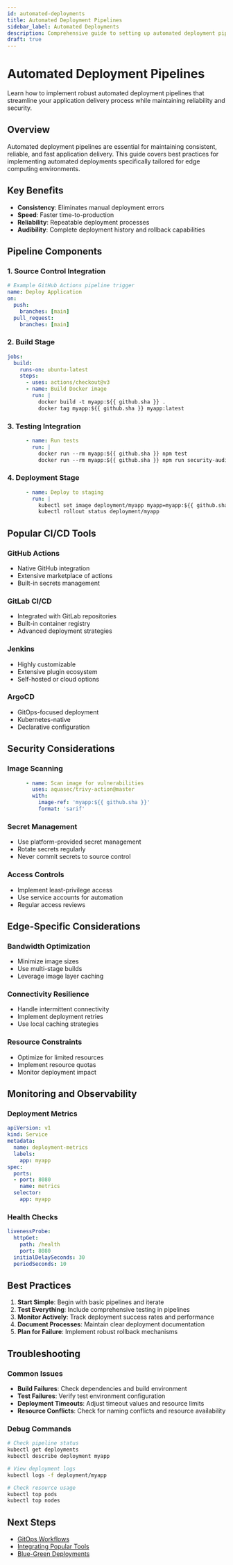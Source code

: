 ```yaml
---
id: automated-deployments
title: Automated Deployment Pipelines
sidebar_label: Automated Deployments
description: Comprehensive guide to setting up automated deployment pipelines for containerized applications on the edge platform
draft: true
---
```


# Automated Deployment Pipelines

Learn how to implement robust automated deployment pipelines that streamline your application delivery process while maintaining reliability and security.

## Overview

Automated deployment pipelines are essential for maintaining consistent, reliable, and fast application delivery. This guide covers best practices for implementing automated deployments specifically tailored for edge computing environments.

## Key Benefits

- **Consistency**: Eliminates manual deployment errors
- **Speed**: Faster time-to-production
- **Reliability**: Repeatable deployment processes
- **Audibility**: Complete deployment history and rollback capabilities

## Pipeline Components

### 1. Source Control Integration

```yaml
# Example GitHub Actions pipeline trigger
name: Deploy Application
on:
  push:
    branches: [main]
  pull_request:
    branches: [main]
```

### 2. Build Stage

```yaml
jobs:
  build:
    runs-on: ubuntu-latest
    steps:
      - uses: actions/checkout@v3
      - name: Build Docker image
        run: |
          docker build -t myapp:${{ github.sha }} .
          docker tag myapp:${{ github.sha }} myapp:latest
```

### 3. Testing Integration

```yaml
      - name: Run tests
        run: |
          docker run --rm myapp:${{ github.sha }} npm test
          docker run --rm myapp:${{ github.sha }} npm run security-audit
```

### 4. Deployment Stage

```yaml
      - name: Deploy to staging
        run: |
          kubectl set image deployment/myapp myapp=myapp:${{ github.sha }}
          kubectl rollout status deployment/myapp
```

## Popular CI/CD Tools

### GitHub Actions
- Native GitHub integration
- Extensive marketplace of actions
- Built-in secrets management

### GitLab CI/CD
- Integrated with GitLab repositories
- Built-in container registry
- Advanced deployment strategies

### Jenkins
- Highly customizable
- Extensive plugin ecosystem
- Self-hosted or cloud options

### ArgoCD
- GitOps-focused deployment
- Kubernetes-native
- Declarative configuration

## Security Considerations

### Image Scanning
```yaml
      - name: Scan image for vulnerabilities
        uses: aquasec/trivy-action@master
        with:
          image-ref: 'myapp:${{ github.sha }}'
          format: 'sarif'
```

### Secret Management
- Use platform-provided secret management
- Rotate secrets regularly
- Never commit secrets to source control

### Access Controls
- Implement least-privilege access
- Use service accounts for automation
- Regular access reviews

## Edge-Specific Considerations

### Bandwidth Optimization
- Minimize image sizes
- Use multi-stage builds
- Leverage image layer caching

### Connectivity Resilience
- Handle intermittent connectivity
- Implement deployment retries
- Use local caching strategies

### Resource Constraints
- Optimize for limited resources
- Implement resource quotas
- Monitor deployment impact

## Monitoring and Observability

### Deployment Metrics
```yaml
apiVersion: v1
kind: Service
metadata:
  name: deployment-metrics
  labels:
    app: myapp
spec:
  ports:
  - port: 8080
    name: metrics
  selector:
    app: myapp
```

### Health Checks
```yaml
livenessProbe:
  httpGet:
    path: /health
    port: 8080
  initialDelaySeconds: 30
  periodSeconds: 10
```

## Best Practices

1. **Start Simple**: Begin with basic pipelines and iterate
2. **Test Everything**: Include comprehensive testing in pipelines
3. **Monitor Actively**: Track deployment success rates and performance
4. **Document Processes**: Maintain clear deployment documentation
5. **Plan for Failure**: Implement robust rollback mechanisms

## Troubleshooting

### Common Issues
- **Build Failures**: Check dependencies and build environment
- **Test Failures**: Verify test environment configuration
- **Deployment Timeouts**: Adjust timeout values and resource limits
- **Resource Conflicts**: Check for naming conflicts and resource availability

### Debug Commands
```bash
# Check pipeline status
kubectl get deployments
kubectl describe deployment myapp

# View deployment logs
kubectl logs -f deployment/myapp

# Check resource usage
kubectl top pods
kubectl top nodes
```

## Next Steps

- [GitOps Workflows](./gitops-workflows.md)
- [Integrating Popular Tools](./integrating-popular-tools.md)
- [Blue-Green Deployments](../deployment-strategies/blue-green-deployments.md) 
